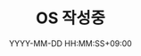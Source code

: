 ---
title: OS 작성중
date: YYYY-MM-DD HH:MM:SS+09:00
categories: [CS, OS]
tags:
  [
    CS,
    OS
  ]
---